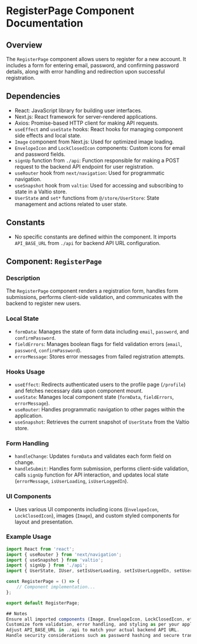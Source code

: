 # RegisterPage Component Documentation

## Overview

The `RegisterPage` component allows users to register for a new account. It includes a form for entering email, password, and confirming password details, along with error handling and redirection upon successful registration.

## Dependencies

- React: JavaScript library for building user interfaces.
- Next.js: React framework for server-rendered applications.
- Axios: Promise-based HTTP client for making API requests.
- `useEffect` and `useState` hooks: React hooks for managing component side effects and local state.
- `Image` component from Next.js: Used for optimized image loading.
- `EnvelopeIcon` and `LockClosedIcon` components: Custom icons for email and password fields.
- `signUp` function from `./api`: Function responsible for making a POST request to the backend API endpoint for user registration.
- `useRouter` hook from `next/navigation`: Used for programmatic navigation.
- `useSnapshot` hook from `valtio`: Used for accessing and subscribing to state in a Valtio store.
- `UserState` and `set*` functions from `@/store/UserStore`: State management and actions related to user state.

## Constants

- No specific constants are defined within the component. It imports `API_BASE_URL` from `./api` for backend API URL configuration.

## Component: `RegisterPage`

### Description

The `RegisterPage` component renders a registration form, handles form submissions, performs client-side validation, and communicates with the backend to register new users.

### Local State

- `formData`: Manages the state of form data including `email`, `password`, and `confirmPassword`.
- `fieldErrors`: Manages boolean flags for field validation errors (`email`, `password`, `confirmPassword`).
- `errorMessage`: Stores error messages from failed registration attempts.

### Hooks Usage

- `useEffect`: Redirects authenticated users to the profile page (`/profile`) and fetches necessary data upon component mount.
- `useState`: Manages local component state (`formData`, `fieldErrors`, `errorMessage`).
- `useRouter`: Handles programmatic navigation to other pages within the application.
- `useSnapshot`: Retrieves the current snapshot of `UserState` from the Valtio store.

### Form Handling

- `handleChange`: Updates `formData` and validates each form field on change.
- `handleSubmit`: Handles form submission, performs client-side validation, calls `signUp` function for API interaction, and updates local state (`errorMessage`, `isUserLoading`, `isUserLoggedIn`).

### UI Components

- Uses various UI components including icons (`EnvelopeIcon`, `LockClosedIcon`), images (`Image`), and custom styled components for layout and presentation.

### Example Usage

```typescript
import React from 'react';
import { useRouter } from 'next/navigation';
import { useSnapshot } from 'valtio';
import { signUp } from './api';
import { UserState, IUser, setIsUserLoading, setIsUserLoggedIn, setUser, IUserState } from '@/store/UserStore';

const RegisterPage = () => {
    // Component implementation...
};

export default RegisterPage;

## Notes
Ensure all imported components (Image, EnvelopeIcon, LockClosedIcon, etc.) are correctly configured and imported within your project.
Customize form validation, error handling, and styling as per your application requirements.
Adjust API_BASE_URL in ./api to match your actual backend API URL.
Handle security considerations such as password hashing and secure transmission of user data based on your application's security requirements